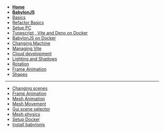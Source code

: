 <!-- docs/_sidebar.md -->

* [<b>Home</b>](/)
* [<b>BabylonJS</b>](/Block_3/README.md "Block 3")
* [Basics](Block_3/section_1/html5_intro.md)
* [Refactor Basics](Block_3/section_1b/refactor.md)
* [Setup PC](Block_3/section_1c/setup.md)
* [Typescript , Vite and Deno on Docker](Block_3/section_1d_node/devEnv.md)
* [BabylonJS on Docker](Block_3/section_1e_node/firstBabylon.md)
* [Changing Machine](Block_3/section_1f/change.md)
* [Managing Vite](Block_3/section_1g/vite.md)
* [Cloud development](Block_3/section_1h/cde.md)
* [Lighting and Shadows](Block_3/section_2a/lighting02.md)
* [Rotation](Block_3/section_2b/rotation.md)
* [Frame Animation](Block_3/section_3/frames01.md)
* [Shapes](Block_3/section_4/shapes01.md)


<hr/>


* [Changing scenes](Block_3/section_4/section_4.md)
* [Frame Animation](Block_3/section_6/section_6.md)
* [Mesh Animation](Block_3/section_7/section_7.md)
* [Mesh Movement](Block_3/section_9/section_9.md)
* [Gui scene selector](Block_3/section_10/section_10.md)
* [Mesh physics](Block_3/section_11/section_11.md)
* [Setup Docker](Block_3/section_12/setup.md)
* [Install babylonjs](Block_3/section_13/section_13.md)
<!-- 
-->
<!--
* [<h3>Environments</h3>](Block_3/section_2/section_2.md)
* [<h3>Player Movement and Interaction</h3>](Block_3/section_3/section_3.md)
* [<h3>Sprite Animation</h3>](Block_1/section_4/section_4.md) 
* [<h3>Player Mechanics</h3>](Block_1/section_5/section_5.md) 
* [<h3>Physics, particles emitters and shaders</h3>](Block_1/section_6/section_6.md) 
* [<h3>User Interface</h3>](Block_1/section_7/section_8.md) 
* [<h3>Sprite Animation</h3>](Block_1/section_8/section_8.md) 

* [<h3>Village scenes</h3>](Block_3/section_5/section_5.md)
->